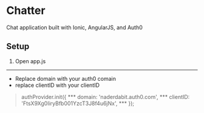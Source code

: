 Chatter
====================
Chat application built with Ionic, AngularJS, and Auth0

Setup
------------

1. Open app.js
-----------

- Replace domain with your auth0 comain
- replace clientID with your clientID 

>authProvider.init({ ***
>    domain: 'naderdabit.auth0.com', ***
>    clientID: 'FtsX9Xg0IiryBfb001YzcT3J8f4u6jNx', *** 
>});

